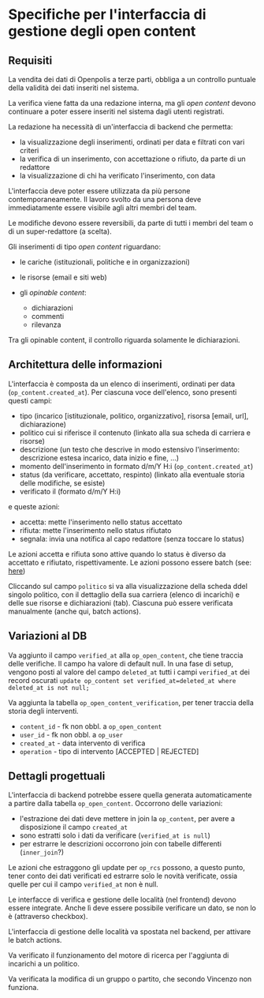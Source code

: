 Specifiche per l'interfaccia di gestione degli open content
===========================================================

Requisiti
---------
La vendita dei dati di Openpolis a terze parti, obbliga a un controllo puntuale della validità
dei dati inseriti nel sistema.

La verifica viene fatta da una redazione interna, ma gli *open content* devono continuare a poter essere 
inseriti nel sistema dagli utenti registrati.

La redazione ha necessità di un'interfaccia di backend che permetta:

* la visualizzazione degli inserimenti, ordinati per data e filtrati con vari criteri
* la verifica di un inserimento, con accettazione o rifiuto, da parte di un redattore
* la visualizzazione di chi ha verificato l'inserimento, con data

L'interfaccia deve poter essere utilizzata da più persone contemporaneamente. 
Il lavoro svolto da una persona deve immediatamente essere visibile agli altri membri del team.

Le modifiche devono essere reversibili, da parte di tutti i membri del team o di un super-redattore (a scelta).

Gli inserimenti di tipo *open content* riguardano:

* le cariche (istituzionali, politiche e in organizzazioni)
* le risorse (email e siti web)
* gli *opinable content*:

  * dichiarazioni
  * commenti
  * rilevanza

Tra gli opinable content, il controllo riguarda solamente le dichiarazioni.

Architettura delle informazioni
-------------------------------
L'interfaccia è composta da un elenco di inserimenti, ordinati per data (`op_content.created_at`).
Per ciascuna voce dell'elenco, sono presenti questi campi:
 
 * tipo (incarico [istituzionale, politico, organizzativo], risorsa [email, url], dichiarazione)
 * politico cui si riferisce il contenuto (linkato alla sua scheda di carriera e risorse)
 * descrizione (un testo che descrive in modo estensivo l'inserimento: descrizione estesa incarico, data inizio e fine, ...)
 * momento dell'inserimento in formato d/m/Y H:i (`op_content.created_at`)
 * status (da verificare, accettato, respinto) (linkato alla eventuale storia delle modifiche, se esiste)
 * verificato il (formato d/m/Y H:i)
 
e queste azioni:

 * accetta: mette l'inserimento nello status accettato
 * rifiuta: mette l'inserimento nello status rifiutato
 * segnala: invia una notifica al capo redattore (senza toccare lo status)

Le azioni accetta e rifiuta sono attive quando lo status è diverso da accettato e rifiutato, rispettivamente.
Le azioni possono essere batch (see: [here][sf10-batch-actions-patch]) 

Cliccando sul campo `politico` si va alla visualizzazione della scheda ddel singolo politico, con il dettaglio 
della sua carriera (elenco di incarichi) e delle sue risorse e dichiarazioni (tab).
Ciascuna può essere verificata manualmente (anche qui, batch actions).


[sf10-batch-actions-patch]:http://trac.symfony-project.org/attachment/ticket/2100/batch_actions.patch

Variazioni al DB
----------------
Va aggiunto il campo `verified_at` alla `op_open_content`, che tiene traccia delle verifiche.
Il campo ha valore di default null.
In una fase di setup, vengono posti al valore del campo `deleted_at` tutti i campi `verified_at` dei record oscurati
`update op_content set verified_at=deleted_at where deleted_at is not null;`

Va aggiunta la tabella `op_open_content_verification`, per tener traccia della storia degli interventi.

 * `content_id` - fk non obbl. a `op_open_content`
 * `user_id` - fk non obbl. a `op_user`
 * `created_at` - data intervento di verifica
 * `operation` - tipo di intervento [ACCEPTED | REJECTED]

Dettagli progettuali
--------------------
L'interfaccia di backend potrebbe essere quella generata automaticamente a partire dalla tabella `op_open_content`.
Occorrono delle variazioni:

 * l'estrazione dei dati deve mettere in join la `op_content`, per avere a disposizione il campo `created_at`
 * sono estratti solo i dati da verificare (`verified_at is null`)
 * per estrarre le descrizioni occorrono join con tabelle differenti (`inner_join`?)

Le azioni che estraggono gli update per `op_rcs` possono, a questo punto, tener conto dei dati verificati ed estrarre solo le novità verificate, ossia quelle per cui il campo `verified_at` non è null.

Le interfacce di verifica e gestione delle località (nel frontend) devono essere integrate. Anche lì deve essere possibile verificare un dato, se non lo è (attraverso checkbox).

L'interfaccia di gestione delle località va spostata nel backend, per attivare le batch actions.

Va verificato il funzionamento del motore di ricerca per l'aggiunta di incarichi a un politico.

Va verificata la modifica di un gruppo o partito, che secondo Vincenzo non funziona.

 
